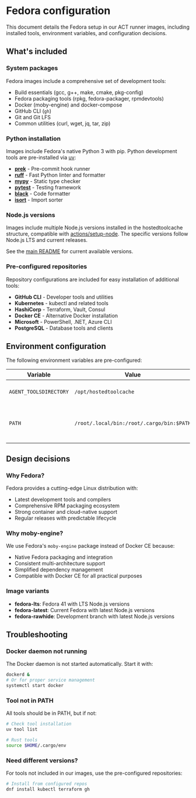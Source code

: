 # Fedora configuration

This document details the Fedora setup in our ACT runner images, including installed tools,
environment variables, and configuration decisions.

## What's included

### System packages

Fedora images include a comprehensive set of development tools:

- Build essentials (gcc, g++, make, cmake, pkg-config)
- Fedora packaging tools (rpkg, fedora-packager, rpmdevtools)
- Docker (moby-engine) and docker-compose
- GitHub CLI (`gh`)
- Git and Git LFS
- Common utilities (curl, wget, jq, tar, zip)

### Python installation

Images include Fedora's native Python 3 with pip. Python development tools are pre-installed via
[uv](https://github.com/astral-sh/uv):

- [**prek**](https://github.com/kpumuk/prek) - Pre-commit hook runner
- [**ruff**](https://github.com/astral-sh/ruff) - Fast Python linter and formatter
- [**mypy**](https://github.com/python/mypy) - Static type checker
- [**pytest**](https://github.com/pytest-dev/pytest) - Testing framework
- [**black**](https://github.com/psf/black) - Code formatter
- [**isort**](https://github.com/PyCQA/isort) - Import sorter

### Node.js versions

Images include multiple Node.js versions installed in the hostedtoolcache structure, compatible
with [actions/setup-node](https://github.com/actions/setup-node). The specific versions follow
Node.js LTS and current releases.

See the [main README](../README.md#available-images) for current available versions.

### Pre-configured repositories

Repository configurations are included for easy installation of additional tools:

- **GitHub CLI** - Developer tools and utilities
- **Kubernetes** - kubectl and related tools
- **HashiCorp** - Terraform, Vault, Consul
- **Docker CE** - Alternative Docker installation
- **Microsoft** - PowerShell, .NET, Azure CLI
- **PostgreSQL** - Database tools and clients

## Environment configuration

The following environment variables are pre-configured:

| Variable | Value | Purpose |
|----------|-------|---------|
| `AGENT_TOOLSDIRECTORY` | `/opt/hostedtoolcache` | Standard location for tools |
| `PATH` | `/root/.local/bin:/root/.cargo/bin:$PATH` | Includes uv, Rust, and installed tools |

## Design decisions

### Why Fedora?

Fedora provides a cutting-edge Linux distribution with:

- Latest development tools and compilers
- Comprehensive RPM packaging ecosystem
- Strong container and cloud-native support
- Regular releases with predictable lifecycle

### Why moby-engine?

We use Fedora's `moby-engine` package instead of Docker CE because:

- Native Fedora packaging and integration
- Consistent multi-architecture support
- Simplified dependency management
- Compatible with Docker CE for all practical purposes

### Image variants

- **fedora-lts**: Fedora 41 with LTS Node.js versions
- **fedora-latest**: Current Fedora with latest Node.js versions
- **fedora-rawhide**: Development branch with latest Node.js versions

## Troubleshooting

### Docker daemon not running

The Docker daemon is not started automatically. Start it with:

```bash
dockerd &
# Or for proper service management
systemctl start docker
```

### Tool not in PATH

All tools should be in PATH, but if not:

```bash
# Check tool installation
uv tool list

# Rust tools
source $HOME/.cargo/env
```

### Need different versions?

For tools not included in our images, use the pre-configured repositories:

```bash
# Install from configured repos
dnf install kubectl terraform gh
```

